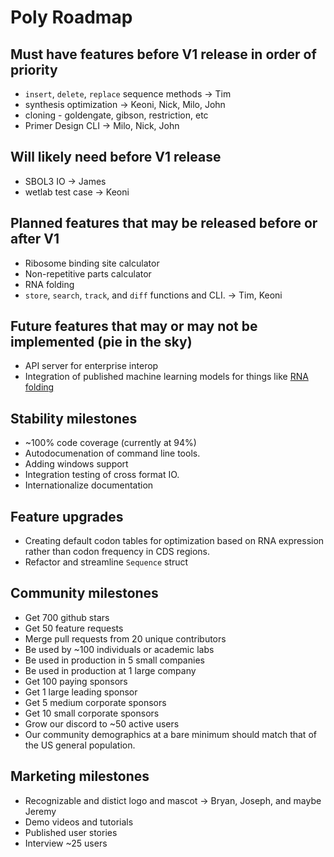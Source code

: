 # Poly Roadmap

## Must have features before V1 release in order of priority

* `insert`, `delete`, `replace` sequence methods -> Tim
* synthesis optimization -> Keoni, Nick, Milo, John
* cloning - goldengate, gibson, restriction, etc
* Primer Design CLI -> Milo, Nick, John

## Will likely need before V1 release

* SBOL3 IO -> James
* wetlab test case -> Keoni

## Planned features that may be released before or after V1

* Ribosome binding site calculator
* Non-repetitive parts calculator
* RNA folding
* `store`, `search`, `track`, and `diff` functions and CLI. -> Tim, Keoni

## Future features that may or may not be implemented (pie in the sky)

* API server for enterprise interop
* Integration of published machine learning models for things like [RNA folding](https://github.com/ml4bio/e2efold)


## Stability milestones

* ~100% code coverage (currently at 94%)
* Autodocumenation of command line tools.
* Adding windows support
* Integration testing of cross format IO.
* Internationalize documentation

## Feature upgrades

* Creating default codon tables for optimization based on RNA expression rather than codon frequency in CDS regions.
* Refactor and streamline `Sequence` struct

## Community milestones

* Get 700 github stars
* Get 50 feature requests
* Merge pull requests from 20 unique contributors
* Be used by ~100 individuals or academic labs
* Be used in production in 5 small companies
* Be used in production at 1 large company
* Get 100 paying sponsors
* Get 1 large leading sponsor
* Get 5 medium corporate sponsors
* Get 10 small corporate sponsors
* Grow our discord to ~50 active users
* Our community demographics at a bare minimum should match that of the US general population.

## Marketing milestones

* Recognizable and distict logo and mascot -> Bryan, Joseph, and maybe Jeremy
* Demo videos and tutorials
* Published user stories
* Interview ~25 users
